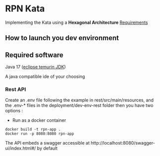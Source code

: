 # RPN Kata

Implementing the Kata using a **Hexagonal Architecture**
[Requirements](https://en.wikipedia.org/wiki/Reverse_Polish_notation#Practical_implications
)

## How to launch you dev environment

## Required software

Java 17 ([eclipse temurin JDK](https://projects.eclipse.org/projects/adoptium.temurin/downloads))

A java compatible ide of your choosing

### Rest API

Create an .env file following the example in rest/src/main/resources,
and the .env-* files in the deployment/dev-env-rest folder
then you have two options :

- Run as a docker container
````
docker build -t rpn-app .
docker run -p 8080:8080 rpn-app
````

The API embeds a swagger accessible at http://localhost:8080/swagger-ui/index.html#/
by default